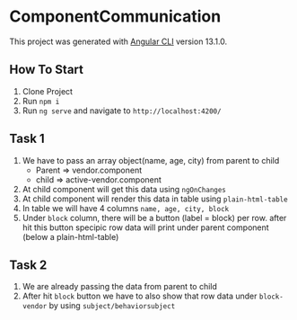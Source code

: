 # ComponentCommunication

This project was generated with [Angular CLI](https://github.com/angular/angular-cli) version 13.1.0.

## How To Start

1) Clone Project
2) Run `npm i`
3) Run `ng serve` and navigate to `http://localhost:4200/`

## Task 1

1) We have to pass an array object(name, age, city) from parent to child
    * Parent => vendor.component
    * child => active-vendor.component
2) At child component will get this data using `ngOnChanges`
3) At child component will render this data in table using `plain-html-table`
4) In table we will have 4 columns `name, age, city, block`
5) Under `block` column, there will be a button (label = block) per row. after hit this button specipic row data will print under parent component (below a plain-html-table) 

## Task 2

1) We are already passing the data from parent to child
3) After hit `block` button we have to also show that row data under `block-vendor` by using `subject/behaviorsubject`